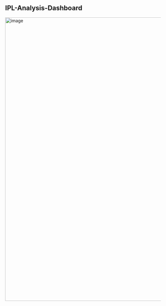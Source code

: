 ## IPL-Analysis-Dashboard

<img width="919" alt="image" src="https://github.com/Vishal9190/IPL-Analysis-Dashboard/assets/146066153/404d61cd-0eda-4f8d-aa2e-a808866ef823">

